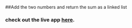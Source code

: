 ##Add the two numbers and return the sum as a linked list

### check out the live app [here](https://priyanka23-brs.github.io/Add-two-linked-lists-leet-code-/).
